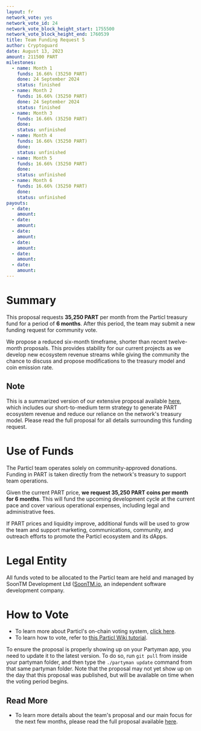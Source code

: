 ```yaml
---
layout: fr
network_vote: yes
network_vote_id: 24
network_vote_block_height_start: 1755500
network_vote_block_height_end: 1760539
title: Team Funding Request 5
author: Cryptoguard
date: August 13, 2023
amount: 211500 PART
milestones:
  - name: Month 1
    funds: 16.66% (35250 PART)
    done: 24 September 2024
    status: finished
  - name: Month 2
    funds: 16.66% (35250 PART)
    done: 24 September 2024
    status: finished
  - name: Month 3
    funds: 16.66% (35250 PART)
    done:
    status: unfinished
  - name: Month 4
    funds: 16.66% (35250 PART)
    done:
    status: unfinished
  - name: Month 5
    funds: 16.66% (35250 PART)
    done:
    status: unfinished
  - name: Month 6
    funds: 16.66% (35250 PART)
    done:
    status: unfinished
payouts:
  - date:
    amount:
  - date:
    amount:
  - date:
    amount:
  - date:
    amount:
  - date:
    amount:
  - date:
    amount:
---
```

# Summary

This proposal requests **35,250 PART** per month from the Particl treasury fund for a period of **6 months**. After this period, the team may submit a new funding request for community vote.

We propose a reduced six-month timeframe, shorter than recent twelve-month proposals. This provides stability for our current projects as we develop new ecosystem revenue streams while giving the community the chance to discuss and propose modifications to the treasury model and coin emission rate.


## Note

This is a summarized version of our extensive proposal available [here](https://particl.news/particl-team-funding-request-5/), which includes our short-to-medium term strategy to generate PART ecosystem revenue and reduce our reliance on the network's treasury model. Please read the full proposal for all details surrounding this funding request.

# Use of Funds

The Particl team operates solely on community-approved donations. Funding in PART is taken directly from the network's treasury to support team operations.

Given the current PART price, **we request 35,250 PART coins per month for 6 months**. This will fund the upcoming development cycle at the current pace and cover various operational expenses, including legal and administrative fees.

If PART prices and liquidity improve, additional funds will be used to grow the team and support marketing, communications, community, and outreach efforts to promote the Particl ecosystem and its dApps.

# Legal Entity

All funds voted to be allocated to the Particl team are held and managed by SoonTM Development Ltd ([SoonTM.io](https://soontm.io), an independent software development company.

# How to Vote

* To learn more about Particl's on-chain voting system, [click here](https://academy.particl.io/en/latest/particl-blockchain/blockchain_dao.html).
* To learn how to vote, refer to [this Particl Wiki tutorial](https://academy.particl.io/en/latest/part-guides/partguides_voting.html).

To ensure the proposal is properly showing up on your Partyman app, you need to update it to the latest version. To do so, run `git pull` from inside your partyman folder, and then type the `./partyman update` command from that same partyman folder. Note that the proposal may not yet show up on the day that this proposal was published, but will be available on time when the voting period begins.

## Read More

* To learn more details about the team's proposal and our main focus for the next few months, please read the full proposal available [here](https://particl.news/particl-team-funding-request-5/).
